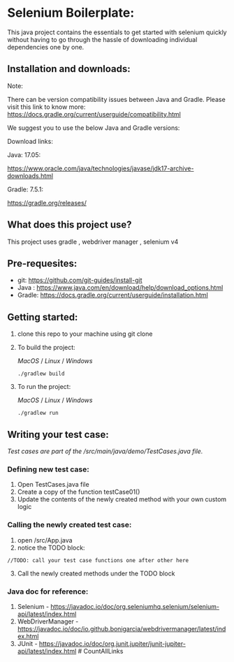 # Selenium Boilerplate:

This java project contains the essentials to get started with selenium quickly without having to go through the hassle of downloading individual dependencies one by one.

## Installation and downloads:

Note:

There can be version compatibility issues between Java and Gradle.
Please visit this link to know more: https://docs.gradle.org/current/userguide/compatibility.html

We suggest you to use the below Java and Gradle versions:

Download links:

Java: 17.05:

https://www.oracle.com/java/technologies/javase/jdk17-archive-downloads.html

Gradle: 7.5.1:

https://gradle.org/releases/


## What does this project use?

This project uses gradle , webdriver manager , selenium v4

## Pre-requesites:

- git: https://github.com/git-guides/install-git
- Java : https://www.java.com/en/download/help/download_options.html
- Gradle: https://docs.gradle.org/current/userguide/installation.html

## Getting started:

1.  clone this repo to your machine using git clone
2.  To build the project:

    _MacOS_ / _Linux_ / _Windows_
    ```
    ./gradlew build
     ```

3.  To run the project:

    _MacOS_ / _Linux_ / _Windows_
    ```
    ./gradlew run
    ```

## Writing your test case:

_Test cases are part of the /src/main/java/demo/TestCases.java file._

### Defining new test case:

1.  Open TestCases.java file
2.  Create a copy of the function testCase01()
3.  Update the contents of the newly created method with your own custom logic

### Calling the newly created test case:

1.  open /src/App.java
2.  notice the TODO block:

```
//TODO: call your test case functions one after other here
```

3.  Call the newly created methods under the TODO block

### Java doc for reference:

1.  Selenium - https://javadoc.io/doc/org.seleniumhq.selenium/selenium-api/latest/index.html
2.  WebDriverManager - https://javadoc.io/doc/io.github.bonigarcia/webdrivermanager/latest/index.html
3.  JUnit - https://javadoc.io/doc/org.junit.jupiter/junit-jupiter-api/latest/index.html
#   C o u n t A l l L i n k s  
 